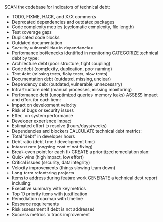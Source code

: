 SCAN the codebase for indicators of technical debt:
  - TODO, FIXME, HACK, and XXX comments
  - Deprecated dependencies and outdated packages
  - Code complexity metrics (cyclomatic complexity, file length)
  - Test coverage gaps
  - Duplicated code blocks
  - Outdated documentation
  - Security vulnerabilities in dependencies
  - Performance bottlenecks identified in monitoring
CATEGORIZE technical debt by type:
  - Architecture debt (poor structure, tight coupling)
  - Code debt (complexity, duplication, poor naming)
  - Test debt (missing tests, flaky tests, slow tests)
  - Documentation debt (outdated, missing, unclear)
  - Dependency debt (outdated, vulnerable, unnecessary)
  - Infrastructure debt (manual processes, missing monitoring)
  - Performance debt (unoptimized queries, memory leaks)
ASSESS impact and effort for each item:
  - Impact on development velocity
  - Risk of bugs or security issues
  - Effect on system performance
  - Developer experience impact
  - Estimated effort to resolve (hours/days/weeks)
  - Dependencies and blockers
CALCULATE technical debt metrics:
  - Total "debt" in developer hours
  - Debt ratio (debt time / development time)
  - Interest rate (ongoing cost of not fixing)
  - Break-even point for each fix
CREATE a prioritized remediation plan:
  - Quick wins (high impact, low effort)
  - Critical issues (security, data integrity)
  - Velocity improvements (things slowing team down)
  - Long-term refactoring projects
  - Items to address during feature work
GENERATE a technical debt report including:
  - Executive summary with key metrics
  - Top 10 priority items with justification
  - Remediation roadmap with timeline
  - Resource requirements
  - Risk assessment if debt is not addressed
  - Success metrics to track improvement